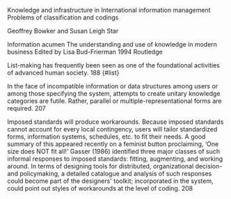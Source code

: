 ﻿Knowledge and infrastructure in International information management Problems of classification and codings

Geoffrey Bowker and Susan Leigh Star

Information acumen The understanding and use of knowledge in modern business
Edited by Lisa Bud-Frierman 1994 Routledge

List-making has frequently been seen as one of the foundational activities of advanced human society. 188 {#list}

In the face of incompatible information or data structures among users or among those specifying the system, attempts to create unitary knowledge categories are futile. Rather, parallel or multiple-representational forms are required. 207

Imposed standards will produce workarounds. Because imposed standards cannot account for every local contingency, users will tailor standardized forms, information systems, schedules, etc. to fit their needs. A good summary of this appeared recently on a feminist button proclaiming, ‘One size does NOT fit all!' Gasser (1986) identified three major classes of such informal responses to imposed standards: fitting, augmenting, and working around. In terms of designing tools for distributed, organizational decision- and policymaking, a detailed catalogue and analysis of such responses could become part of the designers' toolkit; incorporated in the system, could point out styles of workarounds at the level of coding. 208

